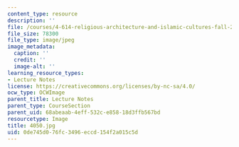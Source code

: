 ```yaml
---
content_type: resource
description: ''
file: /courses/4-614-religious-architecture-and-islamic-cultures-fall-2002/0de745d076fc3496eccd154f2a015c5d_4050.jpg
file_size: 78300
file_type: image/jpeg
image_metadata:
  caption: ''
  credit: ''
  image-alt: ''
learning_resource_types:
- Lecture Notes
license: https://creativecommons.org/licenses/by-nc-sa/4.0/
ocw_type: OCWImage
parent_title: Lecture Notes
parent_type: CourseSection
parent_uid: 68abeaab-4eff-532c-e858-18d3ffb567bd
resourcetype: Image
title: 4050.jpg
uid: 0de745d0-76fc-3496-eccd-154f2a015c5d
---
```

